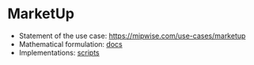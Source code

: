 # MarketUp
- Statement of the use case: https://mipwise.com/use-cases/marketup
- Mathematical formulation: [docs](docs/README.md)
- Implementations: [scripts](scripts/README.md)
